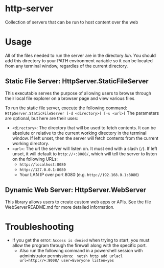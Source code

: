 # http-server
 Collection of servers that can be run to host content over the web

# Usage
All of the files needed to run the server are in the directory *bin*. You should add this directory to your PATH environment variable so it can be located from any terminal window, regardles of the current directory.
## Static File Server: HttpServer.StaticFileServer
This executable serves the purpose of allowing users to browse through their local file explorer on a browser page and view various files.

To run the static file server, execute the following command:
```HttpServer.StaticFileServer [-d <directory>] [-u <url>]```
The parameters are optional, but here are their uses:
* `<directory>`: The directory that will be used to fetch contents. It can be absolute or relative to the current working directory in the terminal window. If left unset, then the server will fetch contents from the current working directory.
* `<url>`: The url the server will listen on. It must end with a slash (`/`). If left unset, it will default to `http://+:8080/`, which will tell the server to listen on the following URLs:
    * `http://localhost:8080`
    * `http://127.0.0.1:8080`
    * Your LAN IP over port 8080 (e.g. `http://192.168.0.1:8080`)

## Dynamic Web Server: HttpServer.WebServer
This library allows users to create custom web apps or APIs. See the file WebServerREADME.md for more detailed information.

# Troubleshooting
* If you get the error: `Access is denied` when trying to start, you must allow the program through the firewall along with the specific port.
    * Also run the following command in a powershell session with administrator permissions: ` netsh http add urlacl url=http://+:8008/ user=Everyone listen=yes`